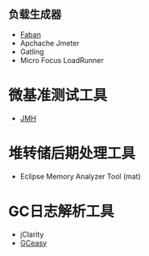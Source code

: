 ## 负载生成器  
- [Faban](./Tool/Faban.md)
- Apchache Jmeter
- Gatling
- Micro Focus LoadRunner

# 微基准测试工具
- [JMH](./Tool/JMH.md)
# 堆转储后期处理工具
- Eclipse Memory Analyzer Tool (mat)

# GC日志解析工具
- jClarity
- [GCeasy](https://gceasy.io/)